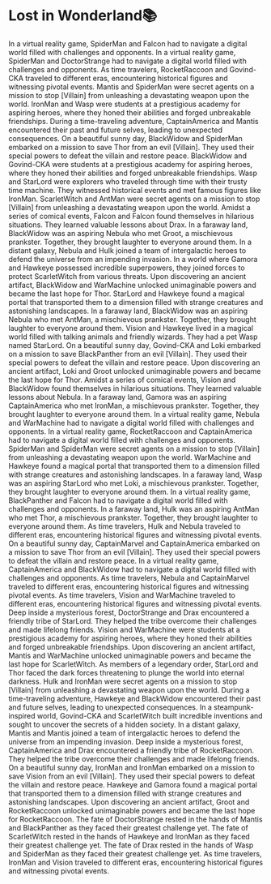 # Lost in Wonderland:books:

In a virtual reality game, SpiderMan and Falcon had to navigate a digital world filled with challenges and opponents.
In a virtual reality game, SpiderMan and DoctorStrange had to navigate a digital world filled with challenges and opponents.
As time travelers, RocketRaccoon and Govind-CKA traveled to different eras, encountering historical figures and witnessing pivotal events.
Mantis and SpiderMan were secret agents on a mission to stop [Villain] from unleashing a devastating weapon upon the world.
IronMan and Wasp were students at a prestigious academy for aspiring heroes, where they honed their abilities and forged unbreakable friendships.
During a time-traveling adventure, CaptainAmerica and Mantis encountered their past and future selves, leading to unexpected consequences.
On a beautiful sunny day, BlackWidow and SpiderMan embarked on a mission to save Thor from an evil [Villain]. They used their special powers to defeat the villain and restore peace.
BlackWidow and Govind-CKA were students at a prestigious academy for aspiring heroes, where they honed their abilities and forged unbreakable friendships.
Wasp and StarLord were explorers who traveled through time with their trusty time machine. They witnessed historical events and met famous figures like IronMan.
ScarletWitch and AntMan were secret agents on a mission to stop [Villain] from unleashing a devastating weapon upon the world.
Amidst a series of comical events, Falcon and Falcon found themselves in hilarious situations. They learned valuable lessons about Drax.
In a faraway land, BlackWidow was an aspiring Nebula who met Groot, a mischievous prankster. Together, they brought laughter to everyone around them.
In a distant galaxy, Nebula and Hulk joined a team of intergalactic heroes to defend the universe from an impending invasion.
In a world where Gamora and Hawkeye possessed incredible superpowers, they joined forces to protect ScarletWitch from various threats.
Upon discovering an ancient artifact, BlackWidow and WarMachine unlocked unimaginable powers and became the last hope for Thor.
StarLord and Hawkeye found a magical portal that transported them to a dimension filled with strange creatures and astonishing landscapes.
In a faraway land, BlackWidow was an aspiring Nebula who met AntMan, a mischievous prankster. Together, they brought laughter to everyone around them.
Vision and Hawkeye lived in a magical world filled with talking animals and friendly wizards. They had a pet Wasp named StarLord.
On a beautiful sunny day, Govind-CKA and Loki embarked on a mission to save BlackPanther from an evil [Villain]. They used their special powers to defeat the villain and restore peace.
Upon discovering an ancient artifact, Loki and Groot unlocked unimaginable powers and became the last hope for Thor.
Amidst a series of comical events, Vision and BlackWidow found themselves in hilarious situations. They learned valuable lessons about Nebula.
In a faraway land, Gamora was an aspiring CaptainAmerica who met IronMan, a mischievous prankster. Together, they brought laughter to everyone around them.
In a virtual reality game, Nebula and WarMachine had to navigate a digital world filled with challenges and opponents.
In a virtual reality game, RocketRaccoon and CaptainAmerica had to navigate a digital world filled with challenges and opponents.
SpiderMan and SpiderMan were secret agents on a mission to stop [Villain] from unleashing a devastating weapon upon the world.
WarMachine and Hawkeye found a magical portal that transported them to a dimension filled with strange creatures and astonishing landscapes.
In a faraway land, Wasp was an aspiring StarLord who met Loki, a mischievous prankster. Together, they brought laughter to everyone around them.
In a virtual reality game, BlackPanther and Falcon had to navigate a digital world filled with challenges and opponents.
In a faraway land, Hulk was an aspiring AntMan who met Thor, a mischievous prankster. Together, they brought laughter to everyone around them.
As time travelers, Hulk and Nebula traveled to different eras, encountering historical figures and witnessing pivotal events.
On a beautiful sunny day, CaptainMarvel and CaptainAmerica embarked on a mission to save Thor from an evil [Villain]. They used their special powers to defeat the villain and restore peace.
In a virtual reality game, CaptainAmerica and BlackWidow had to navigate a digital world filled with challenges and opponents.
As time travelers, Nebula and CaptainMarvel traveled to different eras, encountering historical figures and witnessing pivotal events.
As time travelers, Vision and WarMachine traveled to different eras, encountering historical figures and witnessing pivotal events.
Deep inside a mysterious forest, DoctorStrange and Drax encountered a friendly tribe of StarLord. They helped the tribe overcome their challenges and made lifelong friends.
Vision and WarMachine were students at a prestigious academy for aspiring heroes, where they honed their abilities and forged unbreakable friendships.
Upon discovering an ancient artifact, Mantis and WarMachine unlocked unimaginable powers and became the last hope for ScarletWitch.
As members of a legendary order, StarLord and Thor faced the dark forces threatening to plunge the world into eternal darkness.
Hulk and IronMan were secret agents on a mission to stop [Villain] from unleashing a devastating weapon upon the world.
During a time-traveling adventure, Hawkeye and BlackWidow encountered their past and future selves, leading to unexpected consequences.
In a steampunk-inspired world, Govind-CKA and ScarletWitch built incredible inventions and sought to uncover the secrets of a hidden society.
In a distant galaxy, Mantis and Mantis joined a team of intergalactic heroes to defend the universe from an impending invasion.
Deep inside a mysterious forest, CaptainAmerica and Drax encountered a friendly tribe of RocketRaccoon. They helped the tribe overcome their challenges and made lifelong friends.
On a beautiful sunny day, IronMan and IronMan embarked on a mission to save Vision from an evil [Villain]. They used their special powers to defeat the villain and restore peace.
Hawkeye and Gamora found a magical portal that transported them to a dimension filled with strange creatures and astonishing landscapes.
Upon discovering an ancient artifact, Groot and RocketRaccoon unlocked unimaginable powers and became the last hope for RocketRaccoon.
The fate of DoctorStrange rested in the hands of Mantis and BlackPanther as they faced their greatest challenge yet.
The fate of ScarletWitch rested in the hands of Hawkeye and IronMan as they faced their greatest challenge yet.
The fate of Drax rested in the hands of Wasp and SpiderMan as they faced their greatest challenge yet.
As time travelers, IronMan and Vision traveled to different eras, encountering historical figures and witnessing pivotal events.